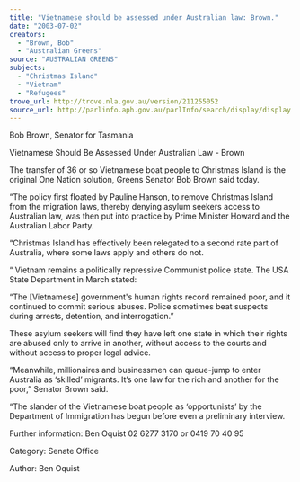 ```yaml
---
title: "Vietnamese should be assessed under Australian law: Brown."
date: "2003-07-02"
creators:
  - "Brown, Bob"
  - "Australian Greens"
source: "AUSTRALIAN GREENS"
subjects:
  - "Christmas Island"
  - "Vietnam"
  - "Refugees"
trove_url: http://trove.nla.gov.au/version/211255052
source_url: http://parlinfo.aph.gov.au/parlInfo/search/display/display.w3p;query=Id%3A%22media/pressrel/XTR96%22
---
```


 Bob Brown, Senator for Tasmania    

 

 Vietnamese Should Be Assessed Under Australian Law - Brown   

 The transfer of 36 or so Vietnamese boat people to Christmas Island is the original  One Nation solution, Greens Senator Bob Brown said today.    

 “The policy first floated by Pauline Hanson, to remove Christmas Island from the  migration laws, thereby denying asylum seekers access to Australian law, was then  put into practice by Prime Minister Howard and the Australian Labor Party.    

 “Christmas Island has effectively been relegated to a second rate part of Australia,  where some laws apply and others do not.    

 “ Vietnam remains a politically repressive Communist police state. The USA State  Department in March stated:    

 “The [Vietnamese] government's human rights record remained poor, and it continued  to commit serious abuses. Police sometimes beat suspects during arrests, detention,  and interrogation.”    

 These asylum seekers will find they have left one state in which their rights are  abused only to arrive in another, without access to the courts and without access to  proper legal advice.    

 “Meanwhile, millionaires and businessmen can queue-jump to enter Australia as  ‘skilled’ migrants. It’s one law for the rich and another for the poor,” Senator Brown  said.    

 “The slander of the Vietnamese boat people as ‘opportunists’ by the Department of  Immigration has begun before even a preliminary interview.    

 

 Further information: Ben Oquist 02 6277 3170 or 0419 70 40 95   

 

 Category:  Senate Office   

 Author:  Ben Oquist   

 

